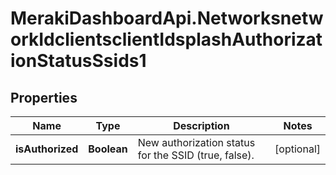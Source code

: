 # MerakiDashboardApi.NetworksnetworkIdclientsclientIdsplashAuthorizationStatusSsids1

## Properties
Name | Type | Description | Notes
------------ | ------------- | ------------- | -------------
**isAuthorized** | **Boolean** | New authorization status for the SSID (true, false). | [optional] 


